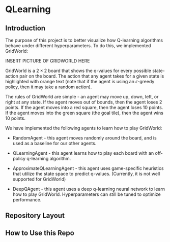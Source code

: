 
# QLearning

## Introduction 

The purpose of this project is to better visualize how Q-learning algorithms behave under different hyperparameters.  To do this, we implemented GridWorld:

INSERT PICTURE OF GRIDWORLD HERE

GridWorld is a $2 \times 2$ board that shows the q-values for every possible state-action pair on the board.  The action that any agent takes for a given state is highlighted with orange text (note that if the agent is using an $\epsilon$-greedy policy, then it may take a random action).  

The rules of GridWorld are simple - an agent may move up, down, left, or right at any state.  If the agent moves out of bounds, then the agent loses 2 points.  If the agent moves into a red square, then the agent loses 10 points.  If the agent moves into the green square (the goal tile), then the agent wins 10 points.  

We have implemented the following agents to learn how to play GridWorld:

* RandomAgent - this agent moves randomly around the board, and is used as a baseline for our other agents.

* QLearningAgent - this agent learns how to play each board with an off-policy q-learning algorithm.   

* ApproximateQLearningAgent - this agent uses game-specific heuristics that utilize the state space to predict q-values.  (Currently, it is not well supported for GridWorld)

* DeepQAgent - this agent uses a deep q-learning neural network to learn how to play GridWorld.  Hyperparameters can still be tuned to optimize performance.  

## Repository Layout

## How to Use this Repo


